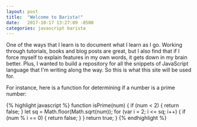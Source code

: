 ```yaml
---
layout: post
title:  "Welcome to Barista!"
date:   2017-10-17 13:27:09 -0500
categories: javascript barista
---
```

One of the ways that I learn is to document what I learn as I go. Working through tutorials, books and blog posts are great, but I also find that if I force myself to explain features in my own words, it gets down in my brain better. Plus, I wanted to build a repository for all the snippets of JavaScript language that I'm 
writing along the way. So this is what this site will be used for.

For instance, here is a function for determining if a number is a prime number:

{% highlight javascript %}
function isPrime(num) {
  if (num < 2) {
    return false;
  } 
  let sq = Math.floor(Math.sqrt(num));
  for (var i = 2; i <= sq; i++) {
    if (num % i == 0) {
      return false;
    }
  }
  return true;
}
{% endhighlight %}